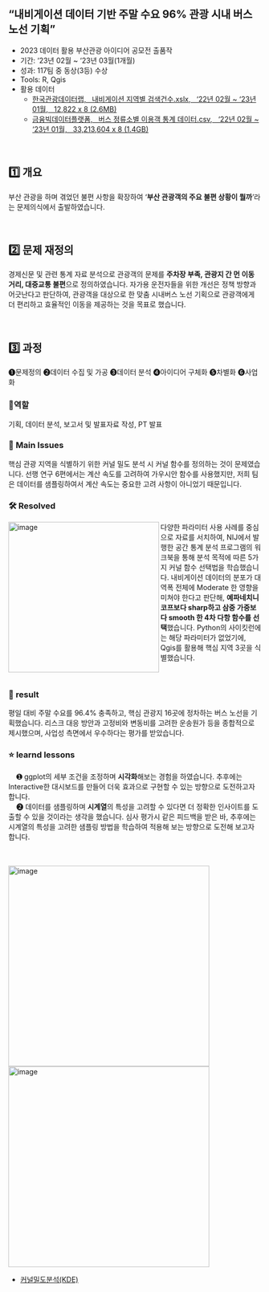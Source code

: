## “내비게이션 데이터 기반 주말 수요 96% 관광 시내 버스 노선 기획”
- 2023 데이터 활용 부산관광 아이디어 공모전 출품작
- 기간: ‘23년 02월 ~ ‘23년 03월(1개월)
- 성과: 117팀 중 동상(3등) 수상 
- Tools: R, Qgis
- 활용 데이터
  - [한국관광데이터랩,  &nbsp; 내비게이션 지역별 검색건수.xslx, &nbsp; ‘22년 02월 ~ ‘23년 01월, &nbsp; 12,822 x 8 (2.6MB)](https://datalab.visitkorea.or.kr/)
  - [금융빅데이터플랫폼, &nbsp; 버스 정류소별 이용객 통계 데이터.csv, &nbsp; ‘22년 02월 ~ ‘23년 01월, &nbsp; 33,213,604 x 8 (1.4GB)](https://www.bigdata-finance.kr/)
<br>


## 1️⃣ 개요
부산 관광을 하며 겪었던 불편 사항을 확장하여 ‘**부산 관광객의 주요 불편 상황이 뭘까**’라는 문제의식에서 출발하였습니다.

<br>

## 2️⃣ 문제 재정의
경제신문 및 관련 통계 자료 분석으로 관광객의 문제를 **주차장 부족, 관광지 간 먼 이동 거리, 대중교통 불편**으로 정의하였습니다. 자가용 운전자들을 위한 개선은 정책 방향과 어긋난다고 판단하여, 관광객을 대상으로 한 맞춤 시내버스 노선 기획으로 관광객에게 더 편리하고 효율적인 이동을 제공하는 것을 목표로 했습니다.

<br>

## 3️⃣ 과정 

❶문제정의 ❷데이터 수집 및 가공 ❸데이터 분석 ❹아이디어 구체화 ❺차별화 ❻사업화


### 👤역할
기획, 데이터 분석, 보고서 및 발표자료 작성, PT 발표
<br>

### 🧐 Main Issues
핵심 관광 지역을 식별하기 위한 커널 밀도 분석 시 커널 함수를 정의하는 것이 문제였습니다. 선행 연구 6편에서는 계산 속도를 고려하여 가우시안 함수를 사용했지만, 저희 팀은 데이터를 샘플링하여서 계산 속도는 중요한 고려 사항이 아니었기 때문입니다. 

### 🛠️ Resolved
<img align="left" src="https://user-images.githubusercontent.com/93497667/232210064-895073a8-147d-4e17-a439-cc1645897280.png" alt="image" width="300"/> 다양한 파라미터 사용 사례를 중심으로 자료를 서치하여, NIJ에서 발행한 공간 통계 분석 프로그램의 워크북을 통해 분석 목적에 따른 5가지 커널 함수 선택법을 학습했습니다. 내비게이션 데이터의 분포가 대역폭 전체에 Moderate 한 영향을 미쳐야 한다고 판단해, **예파네치니코프보다 sharp하고 삼중 가중보다 smooth 한 4차 다항 함수를 선택**했습니다. Python의 사이킷런에는 해당 파라미터가 없었기에, Qgis를 활용해 핵심 지역 3곳을 식별했습니다.

<br>

### 🎯 result
평일 대비 주말 수요를 96.4% 충족하고, 핵심 관광지 16곳에 정차하는 버스 노선을 기획했습니다. 리스크 대응 방안과 고정비와 변동비를 고려한 운송원가 등을 종합적으로 제시했으며, 사업성 측면에서 우수하다는 평가를 받았습니다.
<br>
### ⭐ learnd lessons
&nbsp;&nbsp;&nbsp;&nbsp;➊ ggplot의 세부 조건을 조정하며 **시각화**해보는 경험을 하였습니다. 추후에는 Interactive한 대시보드를 만들어 더욱 효과으로 구현할 수 있는 방향으로 도전하고자 합니다. 
<br>
&nbsp;&nbsp;&nbsp;&nbsp;➋ 데이터를 샘플링하며 **시계열**의 특성을 고려할 수 있다면 더 정확한 인사이트를 도출할 수 있을 것이라는 생각을 했습니다. 심사 평가시 같은 피드백을 받은 바, 추후에는 시계열의 특성을 고려한 샘플링 방법을 학습하여 적용해 보는 방향으로 도전해 보고자 합니다.

<br>
<br>

<div class="image-container">
  <img src="https://user-images.githubusercontent.com/93497667/232216526-99e27c85-daac-4a25-b49a-73c3848aaf25.jpg" alt="image"  width="400"/>
  <img src="https://user-images.githubusercontent.com/93497667/232216651-c00ad08b-0d94-43ef-998b-8851b734d169.jpg" alt="image"  width="400"/>
</div>


- [커널밀도분석(KDE)](https://www.notion.so/TMP-e977f66c09ee453b9e2c05d3869ff5e9?pvs=4)
